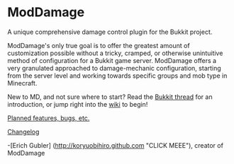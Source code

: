 ModDamage
=========
A unique comprehensive damage control plugin for the Bukkit project. 

ModDamage's only true goal is to offer the greatest amount of customization possible without a tricky, cramped, or otherwise unintuitive method of configuration for a Bukkit game server.
ModDamage offers a very granulated approached to damage-mechanic configuration, starting from the server level and working towards specific groups and mob type in Minecraft.

New to MD, and not sure where to start? Read the [Bukkit thread](http://forums.bukkit.org/threads/18043) for an introduction, or jump right into the [wiki](https://www.github.com/KoryuObihiro/ModDamage/wiki) to begin!

[Planned features, bugs, etc.](https://github.com/KoryuObihiro/ModDamage/wiki/Changelog)

[Changelog](http://www.github.com/KoryuObihiro/ModDamage/wiki/Changelog)

-[Erich Gubler] (http://koryuobihiro.github.com "CLICK MEEE"), creator of ModDamage